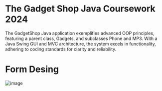 # The Gadget Shop Java Coursework 2024
The GadgetShop Java application exemplifies advanced OOP principles, featuring a parent class, Gadgets, and subclasses Phone and MP3. With a Java Swing GUI and MVC architecture, the system excels in functionality, adhering to coding standards for clarity and reliability.

##

# Form Desing
![image](https://github.com/emiliobs/TheGadgetShopJavaCoursework/assets/3122465/12f5213b-2e5c-43c2-a487-bb4281764210)









